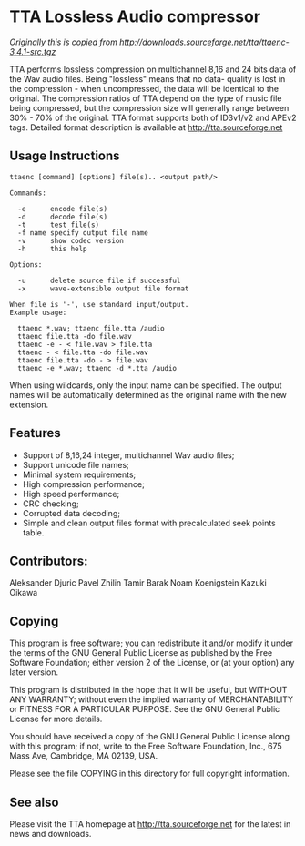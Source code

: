 TTA Lossless Audio compressor
===============================

*Originally this is copied from http://downloads.sourceforge.net/tta/ttaenc-3.4.1-src.tgz*


TTA performs lossless compression on multichannel 8,16 and 24 bits
data of the Wav audio files. Being "lossless" means that no data-
quality is lost in the compression - when uncompressed, the data will
be identical to the original. The compression ratios of TTA depend on
the type of music file being compressed, but the compression size
will generally range between 30% - 70% of the original. TTA format
supports both of ID3v1/v2 and APEv2 tags. Detailed format description
is available at http://tta.sourceforge.net

Usage Instructions
------------------
```
ttaenc [command] [options] file(s).. <output path/>

Commands:

  -e      encode file(s)
  -d      decode file(s)
  -t      test file(s)
  -f name specify output file name
  -v      show codec version
  -h      this help

Options:

  -u      delete source file if successful
  -x      wave-extensible output file format

When file is '-', use standard input/output.
Example usage:

  ttaenc *.wav; ttaenc file.tta /audio
  ttaenc file.tta -do file.wav
  ttaenc -e - < file.wav > file.tta
  ttaenc - < file.tta -do file.wav
  ttaenc file.tta -do - > file.wav
  ttaenc -e *.wav; ttaenc -d *.tta /audio
```
When using wildcards, only the input name can be specified. The output
names will be automatically determined as the original name with the new
extension.

Features
--------

  - Support of 8,16,24 integer,
    multichannel Wav audio files;
  - Support unicode file names;
  - Minimal system requirements;
  - High compression performance;
  - High speed performance;
  - CRC checking;
  - Corrupted data decoding;
  - Simple and clean output files format with
    precalculated seek points table.

Contributors:
-------------

  Aleksander Djuric
  Pavel Zhilin
  Tamir Barak
  Noam Koenigstein
  Kazuki Oikawa

Copying
-------

This program is free software; you can redistribute it and/or modify
it under the terms of the GNU General Public License as published by
the Free Software Foundation; either version 2 of the License, or
(at your option) any later version.

This program is distributed in the hope that it will be useful,
but WITHOUT ANY WARRANTY; without even the implied warranty of
MERCHANTABILITY or FITNESS FOR A PARTICULAR PURPOSE.  See the
GNU General Public License for more details.

You should have received a copy of the GNU General Public License
along with this program; if not, write to the Free Software
Foundation, Inc., 675 Mass Ave, Cambridge, MA 02139, USA.

Please see the file COPYING in this directory for full copyright
information.

See also
--------

Please visit the TTA homepage at http://tta.sourceforge.net for the
latest in news and downloads.
